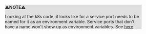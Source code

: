 <div style="margin:2em; background-color: #e0e0e0;">

<strong>⚠️NOTE️️️⚠️</strong>

Looking at the k8s code, it looks like for a service port needs to be named for it as an environment variable. Service ports that don't have a name won't show up as environment variables. See [here](https://github.com/kubernetes/kubernetes/blob/master/pkg/kubelet/envvars/envvars.go#L51-L55).
</div>


